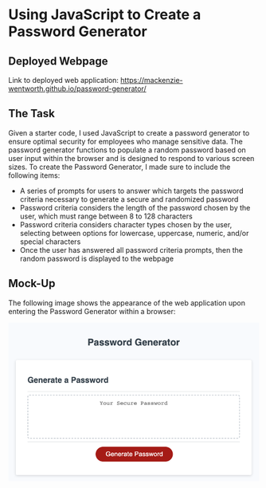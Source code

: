 # Using JavaScript to Create a Password Generator


## Deployed Webpage 

Link to deployed web application: https://mackenzie-wentworth.github.io/password-generator/


## The Task

Given a starter code, I used JavaScript to create a password generator to ensure optimal security for employees who manage sensitive data. The password generator functions to populate a random password based on user input within the browser and is designed to respond to various screen sizes. To create the Password Generator, I made sure to include the following items:

* A series of prompts for users to answer which targets the password criteria necessary to generate a secure and randomized password
* Password criteria considers the length of the password chosen by the user, which must range between 8 to 128 characters
* Password criteria considers character types chosen by the user, selecting between options for lowercase, uppercase, numeric, and/or special characters
* Once the user has answered all password criteria prompts, then the random password is displayed to the webpage


## Mock-Up

The following image shows the appearance of the web application upon entering the Password Generator within a browser:

![An image of the beginning screen when a user enters the web page for the Password Generator.](./assets/images/deployed-password-generator-webpage.png)


